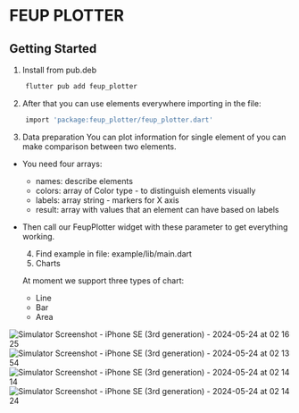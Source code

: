 # FEUP PLOTTER
## Getting Started

1. Install from pub.deb

```bash
    flutter pub add feup_plotter
```

2. After that you can use elements everywhere importing in the file:
```bash
    import 'package:feup_plotter/feup_plotter.dart'
```

3. Data preparation
You can plot information for single element of you can make comparison between two elements.
- You need four arrays:
    - names: describe elements
    - colors: array of Color type - to distinguish elements visually
    - labels: array string - markers for X axis
    - result: array with values that an element can have based on labels
- Then call our FeupPlotter widget with these parameter to get everything working.

  4. Find example in file: example/lib/main.dart
  5. Charts
 
    At moment we support three types of chart:
   - Line
   - Bar
   - Area

![Simulator Screenshot - iPhone SE (3rd generation) - 2024-05-24 at 02 16 25](https://github.com/mrgarciamanuel/feup-plotter/assets/100171179/74b48518-66e7-4534-8cdd-019f8da4d5ad)
![Simulator Screenshot - iPhone SE (3rd generation) - 2024-05-24 at 02 13 54](https://github.com/mrgarciamanuel/feup-plotter/assets/100171179/8a0fbe79-0558-4fa5-ae29-8412da3bc2d9)
![Simulator Screenshot - iPhone SE (3rd generation) - 2024-05-24 at 02 14 14](https://github.com/mrgarciamanuel/feup-plotter/assets/100171179/0567eda3-9c17-4b73-b330-536b9d195fe4)
![Simulator Screenshot - iPhone SE (3rd generation) - 2024-05-24 at 02 14 24](https://github.com/mrgarciamanuel/feup-plotter/assets/100171179/3ccd165b-6f3f-48ca-8778-e7cbf8199d8c)



